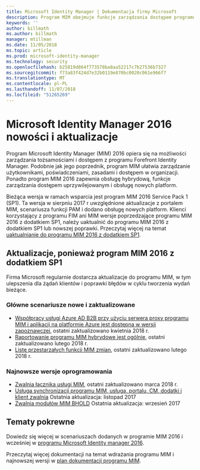 ```yaml
---
title: Microsoft Identity Manager | Dokumentacja firmy Microsoft
description: Program MIM obejmuje funkcje zarządzania dostępem programu FIM 2010 oraz pomaga w zarządzaniu użytkownikami, poświadczeniami, zasadami i dostępem w organizacji.
keywords: ''
author: billmath
ms.author: billmath
manager: mtillman
ms.date: 11/05/2018
ms.topic: article
ms.prod: microsoft-identity-manager
ms.technology: security
ms.openlocfilehash: b25819d864f773578ba8aa52217c7b27536b7327
ms.sourcegitcommit: f73a83f424d7e32b0119e870bc0020c061e966f7
ms.translationtype: MT
ms.contentlocale: pl-PL
ms.lasthandoff: 11/07/2018
ms.locfileid: "51265269"
---
```

# <a name="microsoft-identity-manager-2016-news-and-updates"></a>Microsoft Identity Manager 2016 nowości i aktualizacje

Program Microsoft Identity Manager (MIM) 2016 opiera się na możliwości zarządzania tożsamościami i dostępem z programu Forefront Identity Manager. Podobnie jak jego poprzednik, program MIM ułatwia zarządzanie użytkownikami, poświadczeniami, zasadami i dostępem w organizacji.  Ponadto program MIM 2016 zapewnia obsługę hybrydową, funkcje zarządzania dostępem uprzywilejowanym i obsługę nowych platform.

Bieżąca wersja w ramach wsparcia jest program MIM 2016 Service Pack 1 (SP1).  Ta wersja w sierpniu 2017 r uwzględnione aktualizacje z portalem MIM, scenariusza funkcji PAM i dodano obsługę nowych platform.  Klienci korzystający z programu FIM ani MIM wersje poprzedzające programu MIM 2016 z dodatkiem SP1, należy uaktualnić do programu MIM 2016 z dodatkiem SP1 lub nowszej poprawki.  Przeczytaj więcej na temat [uaktualnianie do programu MIM 2016 z dodatkiem SP1](microsoft-identity-manager-2016-sp1-release-notes.md).

## <a name="updates-since-mim-2016-sp1"></a>Aktualizacje, ponieważ program MIM 2016 z dodatkiem SP1

Firma Microsoft regularnie dostarcza aktualizacje do programu MIM, w tym ulepszenia dla żądań klientów i poprawki błędów w cyklu tworzenia wydań bieżące.

### <a name="major-new-and-updated-scenarios"></a>Główne scenariusze nowe i zaktualizowane

- [Współpracy usługi Azure AD B2B przy użyciu serwera proxy programu MIM i aplikacji na platformie Azure jest dostępna w wersji zapoznawczej](microsoft-identity-manager-2016-graph-b2b-scenario.md), ostatni zaktualizowano kwietnia 2018 r.
- [Raportowanie programu MIM hybrydowe jest ogólnie](https://cloudblogs.microsoft.com/enterprisemobility/2018/02/23/hybrid-mim-reporting-now-available-in-azure-active-directory/), ostatni zaktualizowano lutego 2018 r.
- [Listę przestarzałych funkcji MIM zmian](microsoft-identity-manager-2016-deprecated-features.md), ostatni zaktualizowano lutego 2018 r.

### <a name="recent-software-releases"></a>Najnowsze wersje oprogramowania

- [Zwalnia łącznika usługi MIM](./reference/microsoft-identity-manager-2016-connector-version-history.md), ostatni zaktualizowano marca 2018 r.
- [Usługa synchronizacji programu MIM, usługa, portalu, CM, dodatki i klient zwalnia](./reference/version-history.md) Ostatnia aktualizacja: listopad 2017
- [Zwalnia modułów MIM BHOLD](./reference/version-bhold-history.md) Ostatnia aktualizacja: wrzesień 2017




## <a name="related-topics"></a>Tematy pokrewne

Dowiedz się więcej w scenariuszach dodanych w programie MIM 2016 i wcześniej w [programu Microsoft Identity manager 2016](microsoft-identity-manager-2016.md).

Przeczytaj więcej dokumentacji na temat wdrażania programu MIM i najnowszej wersji w [plan dokumentacji programu MIM](https://docs.microsoft.com/en-us/microsoft-identity-manager/).

